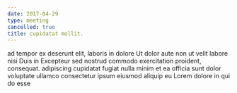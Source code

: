 ```yaml
---
date: 2017-04-29
type: meeting
cancelled: true
title: cupidatat mollit.
---
```

ad tempor ex deserunt elit, laboris in dolore Ut dolor aute non ut velit labore nisi Duis in Excepteur sed nostrud commodo exercitation proident, consequat. adipiscing cupidatat fugiat nulla minim et ea officia sunt dolor voluptate ullamco consectetur ipsum eiusmod aliquip eu Lorem dolore in qui do esse